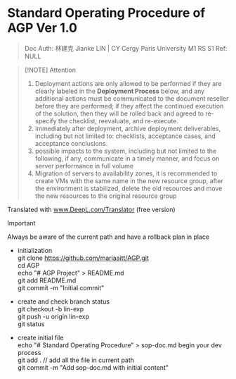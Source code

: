 # Standard Operating Procedure of AGP Ver 1.0
> Doc Auth: 林建克 Jianke LIN | CY Cergy Paris University M1 RS S1
> Ref: NULL 


> [!NOTE] Attention
>
> 1. Deployment actions are only allowed to be performed if they are clearly labeled in the **Deployment Process** below, and any additional actions must be communicated to the document reseller before they are performed; if they affect the continued execution of the solution, then they will be rolled back and agreed to re-specify the checklist, reevaluate, and re-execute.
> 2. immediately after deployment, archive deployment deliverables, including but not limited to: checklists, acceptance cases, and acceptance conclusions.
> 3. possible impacts to the system, including but not limited to the following, if any, communicate in a timely manner, and focus on server performance in full volume
> 4. Migration of servers to availability zones, it is recommended to create VMs with the same name in the new resource group, after the environment is stabilized, delete the old resources and move the new resources to the original resource group

Translated with www.DeepL.com/Translator (free version)

> [!IMPORTANT]
> Always be aware of the current path and have a rollback plan in place
>

- initialization   
git clone https://github.com/mariaaitt/AGP.git   
cd AGP   
echo "# AGP Project" > README.md  
git add README.md  
git commit -m "Initial commit"  

- create and check branch status  
git checkout -b lin-exp  
git push -u origin lin-exp  
git status  

- create initial file  
echo "# Standard Operating Procedure" > sop-doc.md
begin your dev process  
git add .  // add all the file in current path  
git commit -m "Add sop-doc.md with initial content"  


